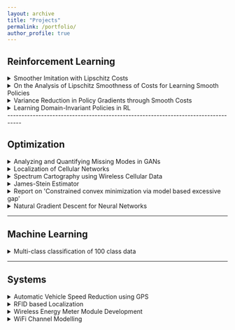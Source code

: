 ```yaml
---
layout: archive
title: "Projects"
permalink: /portfolio/
author_profile: true
---
```


## Reinforcement Learning

<details>
<summary>Smoother Imitation with Lipschitz Costs</summary>
  
 * With Akshat Dave, Balaraman Ravindran
 * Accepted for Poster Presentation at NIPS DRL Symposium 2017.
 * Generative Adversarial Imitation Learning (GAIL) presents a specific approach to the task of imitating an expert by jointly modelling the environment’s reinforcement signal and the imitating agent’s policy. GAIL provides state-of-the-art results in imitating complex behaviours in large, high dimensional environments. However, the algorithm often suffers from instability during the training and high variance in the returns and the trajectories. In this work, we propose a GAIL-like framework for learning smoother imitation and achieving consistently meaningful learning gradients. The learned policyachieves better performance than the existing methods in terms of closeness to the expert trajectories and the value of the true returns. We propose metrics to evaluate for the better imitation of the expert and the smoothness of the learned policies. We empirically evaluate the algorithm on simulated continuous control tasks from MuJoCo.
</details>

<details>
<summary>On the Analysis of Lipschitz Smoothness of Costs for Learning Smooth Policies</summary>
  
</details>

<details>
<summary>Variance Reduction in Policy Gradients through Smooth Costs</summary>  

</details>

<details>
<summary>Learning Domain-Invariant Policies in RL</summary>

</details>
-----------------------------------------------------------------------------------

## Optimization

<details>
<summary>Analyzing and Quantifying Missing Modes in GANs</summary>

* With Rahul Vallivel, Mitesh Khapra, Balaraman Ravindran
* In this work, we analyse various issues with the Generative Adversarial Network (GAN)
  architecture, training, the loss function and the training algorithm. We run an
  exploratory set of experiments on mixture of Gaussians, MNIST and CelebA to
  understand what goes wrong and why. We concentrate specifically on the problem of
  missing modes in generative densities modelled by GANs. We observe that a difference
  in loss function of GANs leads to
  * Different learning rates that need to be used for model training
  * Difference in the amount of true distribution that can be recovered.
  * We also run experiments to measure input covariate shift in GANs, using gradient
    of the discriminator with respect to the inputs to quantify the same.

</details>

<details>
<summary>Localization of Cellular Networks</summary> 

</details>

<details>
<summary>Spectrum Cartography using Wireless Cellular Data</summary>

</details>

<details>
<summary>James-Stein Estimator</summary>
  
Studied JS-Estimator to perform biased estimation for orthogonal frequency division
multiplexing in the Wireless Communications course.

</details>

<details>
<summary>Report on 'Constrained convex minimization via model based excessive gap'</summary>
As a part of Term Paper Presentation in the course on Algorithms for Convex Optimization,
reviewed paper on ”Constrained convex minimization via model-based excessive gap (NIPS
2014)”

</details>

<details>
<summary>Natural Gradient Descent for Neural Networks</summary>
</details>

-----------------------------------------------------------------------------------

## Machine Learning

<details>
<summary>Multi-class classification of 100 class data</summary> 
  
This project was done as a part of course on Introduction to Machine Learning. The train data
provided corresponded to a 100 class classification problem. We had to perform the
classification task resulting in the best mean F1-measure for the 100 classes.

</details>

-----------------------------------------------------------------------------------

## Systems
  
<details>
<summary>Automatic Vehicle Speed Reduction using GPS</summary>

</details>

<details>
<summary>RFID based Localization</summary> 

</details>

<details>
<summary>Wireless Energy Meter Module Development</summary> 
  
</details>
  
<details>
<summary>WiFi Channel Modelling</summary> 

</details>
